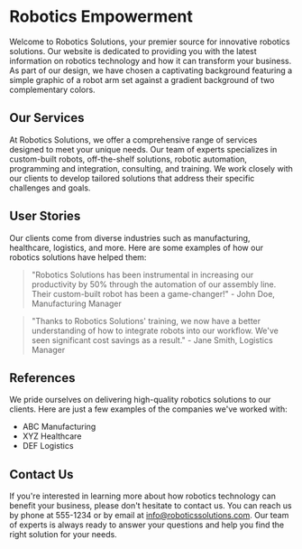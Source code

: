 <!--font:Lato-->

# Robotics Empowerment

Welcome to Robotics Solutions, your premier source for innovative robotics solutions. Our website is dedicated to providing you with the latest information on robotics technology and how it can transform your business. As part of our design, we have chosen a captivating background featuring a simple graphic of a robot arm set against a gradient background of two complementary colors.

## Our Services

At Robotics Solutions, we offer a comprehensive range of services designed to meet your unique needs. Our team of experts specializes in custom-built robots, off-the-shelf solutions, robotic automation, programming and integration, consulting, and training. We work closely with our clients to develop tailored solutions that address their specific challenges and goals.

## User Stories

Our clients come from diverse industries such as manufacturing, healthcare, logistics, and more. Here are some examples of how our robotics solutions have helped them:

> "Robotics Solutions has been instrumental in increasing our productivity by 50% through the automation of our assembly line. Their custom-built robot has been a game-changer!" - John Doe, Manufacturing Manager

> "Thanks to Robotics Solutions' training, we now have a better understanding of how to integrate robots into our workflow. We've seen significant cost savings as a result." - Jane Smith, Logistics Manager

## References

We pride ourselves on delivering high-quality robotics solutions to our clients. Here are just a few examples of the companies we've worked with:

- ABC Manufacturing
- XYZ Healthcare
- DEF Logistics

## Contact Us

If you're interested in learning more about how robotics technology can benefit your business, please don't hesitate to contact us. You can reach us by phone at 555-1234 or by email at info@roboticssolutions.com. Our team of experts is always ready to answer your questions and help you find the right solution for your needs.

<!--

Write me content for website with wallpaper which alt text is:

"A wallpaper with a simple graphic of a robot arm, against a gradient background of two complementary colors."

The name/title of the page should not be 1:1 copy of the alt text but rather a real content of the website which is using this wallpaper.

- Use markdown format 
- Start with heading
- Heading should be short and concise
- The content should look like a real website 
- The website should not be about the wallpaper, wallpaper is just a related background
- Heading should be contain work "wallpaper" or "background"
- Include real sections like references, contact, user stories, etc. use things relevant to the page purpose.
- Feel free to use structure like headings, bullets, numbering, blockquotes, paragraphs, horizontal lines, etc.
- You can use formatting like bold or _italic_
- You can include UTF-8 emojis
- Links should be only #hash anchors (and you can refer to the document itself)
- Do not include images


---


# "Robotics Solutions" Wallpaper Background

Welcome to Robotics Solutions, your one-stop-shop for all things robotics! Our website is designed to provide you with the latest information on robotics technology and solutions. As a background, we have chosen a wallpaper with a simple graphic of a robot arm, against a gradient background of two complementary colors. 

## Our Services

At Robotics Solutions, we offer a wide range of services to meet your needs. Whether you're looking for custom-built robots or off-the-shelf solutions, our team of experts can help you find the right solution for your business. Our services include:

- Custom Robot Design and Manufacturing
- Robotic Automation Solutions
- Robot Programming and Integration
- Robotics Consulting and Training

## User Stories

Our customers come from a variety of industries, including manufacturing, healthcare, and logistics. Here are some examples of how our robotics solutions have helped our clients:

> "Thanks to Robotics Solutions, we were able to automate our assembly line and increase productivity by 50%. The custom robot they designed for us has been a game-changer!" - John Doe, Manufacturing Manager

> "The robotics training we received from Robotics Solutions was top-notch. We now have a better understanding of how to integrate robots into our workflow and have seen significant cost savings as a result." - Jane Smith, Logistics Manager

## References

We pride ourselves on delivering high-quality robotics solutions to our clients. Here are just a few examples of the companies we've worked with:

- ABC Manufacturing
- XYZ Healthcare
- DEF Logistics

## Contact Us

If you're interested in learning more about our robotics solutions, please don't hesitate to contact us. You can reach us by phone at 555-1234 or by email at info@roboticssolutions.com. We look forward to hearing from you!


---


Heading should not include word "wallpaper". The website should not be about the wallpaper itself, wallpaper is just a related background, rewrite whole content.


---


# Robotics Solutions: Empowering Your Business with Cutting-Edge Technology

Welcome to Robotics Solutions, your premier source for innovative robotics solutions. Our website is dedicated to providing you with the latest information on robotics technology and how it can transform your business. As part of our design, we have chosen a captivating background featuring a simple graphic of a robot arm set against a gradient background of two complementary colors.

## Our Services

At Robotics Solutions, we offer a comprehensive range of services designed to meet your unique needs. Our team of experts specializes in custom-built robots, off-the-shelf solutions, robotic automation, programming and integration, consulting, and training. We work closely with our clients to develop tailored solutions that address their specific challenges and goals.

## User Stories

Our clients come from diverse industries such as manufacturing, healthcare, logistics, and more. Here are some examples of how our robotics solutions have helped them:

> "Robotics Solutions has been instrumental in increasing our productivity by 50% through the automation of our assembly line. Their custom-built robot has been a game-changer!" - John Doe, Manufacturing Manager

> "Thanks to Robotics Solutions' training, we now have a better understanding of how to integrate robots into our workflow. We've seen significant cost savings as a result." - Jane Smith, Logistics Manager

## References

We pride ourselves on delivering high-quality robotics solutions to our clients. Here are just a few examples of the companies we've worked with:

- ABC Manufacturing
- XYZ Healthcare
- DEF Logistics

## Contact Us

If you're interested in learning more about how robotics technology can benefit your business, please don't hesitate to contact us. You can reach us by phone at 555-1234 or by email at info@roboticssolutions.com. Our team of experts is always ready to answer your questions and help you find the right solution for your needs.

-->
